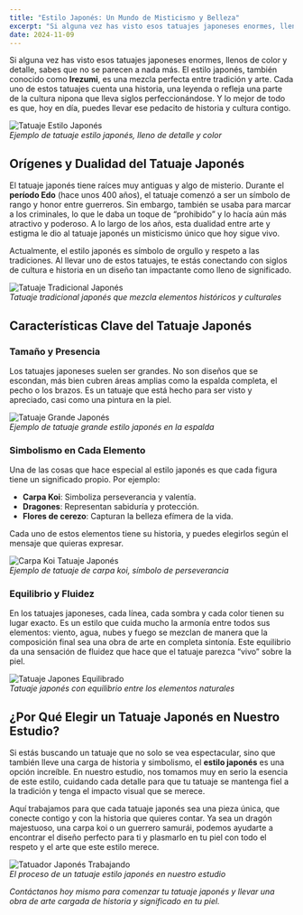 ```yaml
---
title: "Estilo Japonés: Un Mundo de Misticismo y Belleza"
excerpt: "Si alguna vez has visto esos tatuajes japoneses enormes, llenos de color y detalle, sabes que no se parecen a nada más. El estilo japonés, también conocido como **Irezumi**, es una mezcla perfecta entre tradición y arte. Cada uno de estos tatuajes cuenta una historia, una leyenda o refleja una parte de la cultura nipona que lleva siglos perfeccionándose."
date: 2024-11-09
---
```


Si alguna vez has visto esos tatuajes japoneses enormes, llenos de color y detalle, sabes que no se parecen a nada más. El estilo japonés, también conocido como **Irezumi**, es una mezcla perfecta entre tradición y arte. Cada uno de estos tatuajes cuenta una historia, una leyenda o refleja una parte de la cultura nipona que lleva siglos perfeccionándose. Y lo mejor de todo es que, hoy en día, puedes llevar ese pedacito de historia y cultura contigo.

![Tatuaje Estilo Japonés](https://via.placeholder.com/1200x600?text=Tatuaje+Estilo+Japon%C3%A9s)  
*Ejemplo de tatuaje estilo japonés, lleno de detalle y color*


## Orígenes y Dualidad del Tatuaje Japonés

El tatuaje japonés tiene raíces muy antiguas y algo de misterio. Durante el **período Edo** (hace unos 400 años), el tatuaje comenzó a ser un símbolo de rango y honor entre guerreros. Sin embargo, también se usaba para marcar a los criminales, lo que le daba un toque de “prohibido” y lo hacía aún más atractivo y poderoso. A lo largo de los años, esta dualidad entre arte y estigma le dio al tatuaje japonés un misticismo único que hoy sigue vivo.

Actualmente, el estilo japonés es símbolo de orgullo y respeto a las tradiciones. Al llevar uno de estos tatuajes, te estás conectando con siglos de cultura e historia en un diseño tan impactante como lleno de significado.

![Tatuaje Tradicional Japonés](https://via.placeholder.com/1200x600?text=Tatuaje+Tradicional+Japon%C3%A9s)  
*Tatuaje tradicional japonés que mezcla elementos históricos y culturales*


## Características Clave del Tatuaje Japonés

### Tamaño y Presencia

Los tatuajes japoneses suelen ser grandes. No son diseños que se escondan, más bien cubren áreas amplias como la espalda completa, el pecho o los brazos. Es un tatuaje que está hecho para ser visto y apreciado, casi como una pintura en la piel.

![Tatuaje Grande Japonés](https://via.placeholder.com/1200x600?text=Tatuaje+Grande+Japon%C3%A9s)  
*Ejemplo de tatuaje grande estilo japonés en la espalda*

### Simbolismo en Cada Elemento

Una de las cosas que hace especial al estilo japonés es que cada figura tiene un significado propio. Por ejemplo:

- **Carpa Koi**: Simboliza perseverancia y valentía.
- **Dragones**: Representan sabiduría y protección.
- **Flores de cerezo**: Capturan la belleza efímera de la vida.

Cada uno de estos elementos tiene su historia, y puedes elegirlos según el mensaje que quieras expresar.

![Carpa Koi Tatuaje Japonés](https://via.placeholder.com/1200x600?text=Carpa+Koi+Tatuaje+Japon%C3%A9s)  
*Ejemplo de tatuaje de carpa koi, símbolo de perseverancia*

### Equilibrio y Fluidez

En los tatuajes japoneses, cada línea, cada sombra y cada color tienen su lugar exacto. Es un estilo que cuida mucho la armonía entre todos sus elementos: viento, agua, nubes y fuego se mezclan de manera que la composición final sea una obra de arte en completa sintonía. Este equilibrio da una sensación de fluidez que hace que el tatuaje parezca “vivo” sobre la piel.

![Tatuaje Japones Equilibrado](https://via.placeholder.com/1200x600?text=Tatuaje+Equilibrado+Japon%C3%A9s)  
*Tatuaje japonés con equilibrio entre los elementos naturales*


## ¿Por Qué Elegir un Tatuaje Japonés en Nuestro Estudio?

Si estás buscando un tatuaje que no solo se vea espectacular, sino que también lleve una carga de historia y simbolismo, el **estilo japonés** es una opción increíble. En nuestro estudio, nos tomamos muy en serio la esencia de este estilo, cuidando cada detalle para que tu tatuaje se mantenga fiel a la tradición y tenga el impacto visual que se merece.

Aquí trabajamos para que cada tatuaje japonés sea una pieza única, que conecte contigo y con la historia que quieres contar. Ya sea un dragón majestuoso, una carpa koi o un guerrero samurái, podemos ayudarte a encontrar el diseño perfecto para ti y plasmarlo en tu piel con todo el respeto y el arte que este estilo merece.

![Tatuador Japonés Trabajando](https://via.placeholder.com/1200x600?text=Tatuador+Estilo+Japon%C3%A9s)  
*El proceso de un tatuaje estilo japonés en nuestro estudio*


*Contáctanos hoy mismo para comenzar tu tatuaje japonés y llevar una obra de arte cargada de historia y significado en tu piel.*
